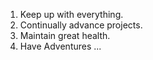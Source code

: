 1. Keep up with everything.
2. Continually advance projects.
3. Maintain great health.
4. Have Adventures ... 
